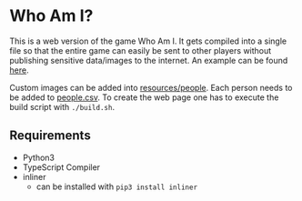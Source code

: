 # Who Am I?

This is a web version of the game Who Am I.
It gets compiled into a single file so that the entire game can easily be sent to other players without publishing sensitive data/images to the internet.
An example can be found [here](https://christopher-besch.github.io/who_am_i/out/index.html).

Custom images can be added into [resources/people](tree/resources/people).
Each person needs to be added to [people.csv](people.csv).
To create the web page one has to execute the build script with `./build.sh`.

## Requirements

-   Python3
-   TypeScript Compiler
-   inliner
    -   can be installed with `pip3 install inliner`
